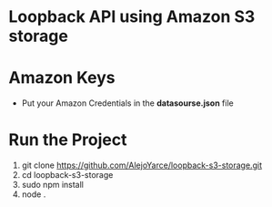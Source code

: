 # Loopback API using Amazon S3 storage

# Amazon Keys
* Put your Amazon Credentials in the **datasourse.json** file

# Run the Project
1. git clone https://github.com/AlejoYarce/loopback-s3-storage.git
2. cd loopback-s3-storage
3. sudo npm install
4. node .
